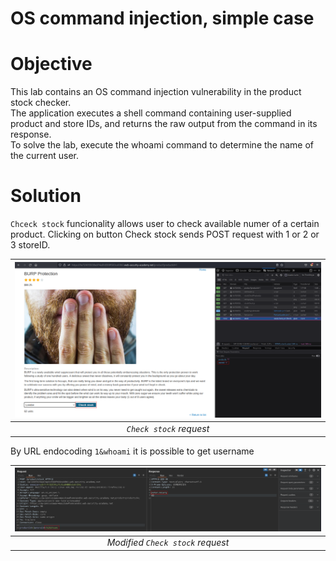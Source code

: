 # OS command injection, simple case
# Objective
This lab contains an OS command injection vulnerability in the product stock checker.\
The application executes a shell command containing user-supplied product and store IDs, and returns the raw output from the command in its response.\
To solve the lab, execute the whoami command to determine the name of the current user.

# Solution
`Chceck stock` funcionality allows user to check available numer of a certain product. Clicking on button Check stock sends POST request with 1 or 2 or 3 storeID.

|![](Images/image.png)|
|:--:| 
| *`Check stock` request* |

By URL endocoding `1&whoami` it is possible to get username

|![](Images/image-1.png)|
|:--:| 
| *Modified `Check stock` request* |